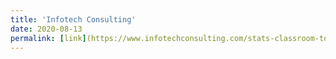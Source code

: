 ```yaml
---
title: 'Infotech Consulting'
date: 2020-08-13
permalink: [link](https://www.infotechconsulting.com/stats-classroom-to-real-world)
---
```


